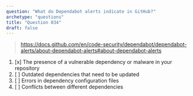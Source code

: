 ```yaml
---
question: "What do Dependabot alerts indicate in GitHub?"
archetype: "questions"
title: "Question 034"
draft: false
---
```


> https://docs.github.com/en/code-security/dependabot/dependabot-alerts/about-dependabot-alerts#about-dependabot-alerts
1. [x] The presence of a vulnerable dependency or malware in your repository
1. [ ] Outdated dependencies that need to be updated
1. [ ] Errors in dependency configuration files
1. [ ] Conflicts between different dependencies
